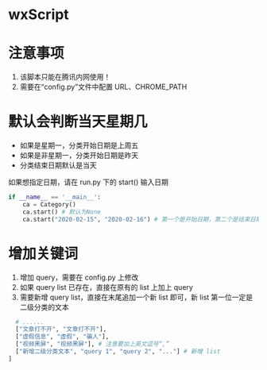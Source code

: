 # wxScript
# 注意事项
1. 该脚本只能在腾讯内网使用！
2. 需要在“config.py”文件中配置 URL、CHROME_PATH

# 默认会判断当天星期几
  * 如果是星期一，分类开始日期是上周五
  * 如果是非星期一，分类开始日期是昨天
  * 分类结束日期默认是当天

如果想指定日期，请在 run.py 下的 start() 输入日期
```python
if __name__ == '__main__':
    ca = Category()
    ca.start() # 默认为None
    ca.start("2020-02-15", "2020-02-16") # 第一个是开始日期，第二个是结束日期
```

# 增加关键词
1. 增加 query，需要在 config.py 上修改
1. 如果 query list 已存在，直接在原有的 list 上加上 query
2. 需要新增 query list，直接在末尾追加一个新 list 即可，新 list 第一位一定是二级分类的文本
  ```python
    # ......
    ["文章打不开", "文章打不开"],
    ["虚假信息", "虚假", "骗人"],
    ["视频黑屏", "视频黑屏"], # 注意要加上英文逗号“,”
    ["新增二级分类文本", "query 1", "query 2", "..."] # 新增 list
  ]
  ```
